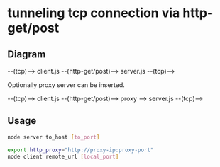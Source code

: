 tunneling tcp connection via http-get/post
==========================================

Diagram
-------

--(tcp)--> client.js --(http-get/post)--> server.js --(tcp)-->

Optionally proxy server can be inserted.

--(tcp)--> client.js --(http-get/post)--> proxy --> server.js --(tcp)-->

Usage
-----
```sh
node server to_host [to_port]
```

```sh
export http_proxy="http://proxy-ip:proxy-port"
node client remote_url [local_port]
```

